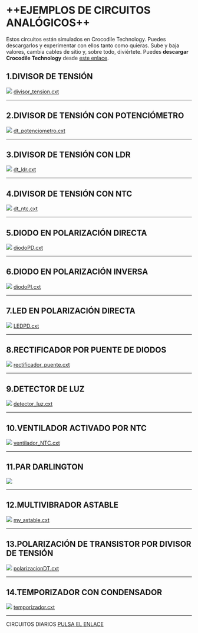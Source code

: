 # ++EJEMPLOS DE CIRCUITOS ANALÓGICOS++

Estos circuitos están simulados en Crocodile Technology. Puedes descargarlos y experimentar con ellos tanto como quieras. Sube y baja valores, cambia cables de sitio y, sobre todo, diviértete.
Puedes **descargar Crocodile Technology** desde [este enlace](https://mega.nz/#!WB9DWJgY!42RwtjEhRjiRDeBIMDXtk3PYmDmsGy_arkmXCMFQyMk).

## 1.DIVISOR DE TENSIÓN
![](imagenes/divisor_tension.png)
[divisor_tension.cxt](divisor_tension.cxt)

- - -
## 2.DIVISOR DE TENSIÓN CON POTENCIÓMETRO
![](imagenes/dt_potenciometro.png)
[dt_potenciometro.cxt](dt_potenciometro.cxt)


- - -
## 3.DIVISOR DE TENSIÓN CON LDR
![](imagenes/dt_ldr.png)
[dt_ldr.cxt](dt_ldr.cxt)


- - -
## 4.DIVISOR DE TENSIÓN CON NTC
![](imagenes/dt_ntc.png)
[dt_ntc.cxt](dt_ntc.cxt)


- - -
## 5.DIODO EN POLARIZACIÓN DIRECTA
![](imagenes/diodoPD.png)
[diodoPD.cxt](diodoPD.cxt)


- - -
## 6.DIODO EN POLARIZACIÓN INVERSA
![](imagenes/diodoPI.png)
[diodoPI.cxt](diodoPI.cxt)


- - -
## 7.LED EN POLARIZACIÓN DIRECTA
![](imagenes/LEDPD.png)
[LEDPD.cxt](LEDPD.cxt)


- - -
## 8.RECTIFICADOR POR PUENTE DE DIODOS
![](imagenes/rectificador_puente.png)
[rectificador_puente.cxt](rectificador_puente.cxt)


- - -
## 9.DETECTOR DE LUZ
![](imagenes/detector_luz.png)
[detector_luz.cxt](detector_luz.cxt)


- - -
## 10.VENTILADOR ACTIVADO POR NTC
![](imagenes/ventilador_NTC.png)
[ventilador_NTC.cxt](ventilador_NTC.cxt)


- - -
## 11.PAR DARLINGTON
![](imagenes/par_darlington.jpg)


- - -
## 12.MULTIVIBRADOR ASTABLE
![](imagenes/mv_astable.png)
[mv_astable.cxt](mv_astable.cxt)


- - -
## 13.POLARIZACIÓN DE TRANSISTOR POR DIVISOR DE TENSIÓN
![](imagenes/polarizacionDT.png)
[polarizacionDT.cxt](polarizacionDT.cxt)


- - -
## 14.TEMPORIZADOR CON CONDENSADOR
![](imagenes/temporizador.png)
[temporizador.cxt](temporizador.cxt)


- - -

CIRCUITOS DIARIOS
[PULSA EL ENLACE](circuitos_diarios.epub)

